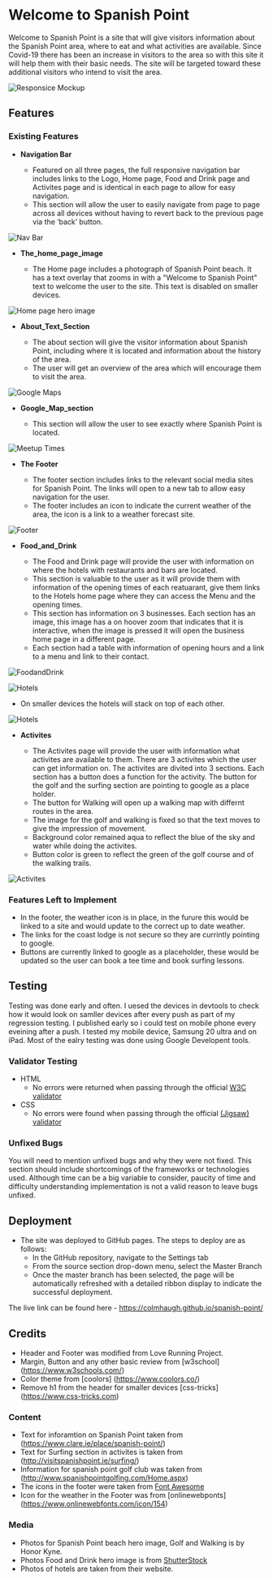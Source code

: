 # Welcome to Spanish Point

Welcome to Spanish Point is a site that will give visitors information about the Spanish Point area, where to eat and what activities are available.  Since Covid-19 there has been an increase in visitors to the area so with this site it will help them with their basic needs. The site will be targeted toward these additional visitors who intend to visit the area.  

![Responsice Mockup](https://github.com/colmhaugh/spanish-point/blob/master/assets/images/AmIResponsive.JPG)

## Features 

### Existing Features

- __Navigation Bar__

  - Featured on all three pages, the full responsive navigation bar includes links to the Logo, Home page, Food and Drink page and  Activites page and is identical in each page to allow for easy navigation.
  - This section will allow the user to easily navigate from page to page across all devices without having to revert back to the previous page via the ‘back’ button. 

![Nav Bar](https://github.com/colmhaugh/spanish-point/blob/master/assets/images/navbar.JPG)

- __The_home_page_image__

  - The Home page includes a photograph of Spanish Point beach.  It has a text overlay that zooms in with a "Welcome to Spanish Point" text to welcome the user to the site. This text is disabled on smaller devices.

![Home page hero image](https://github.com/colmhaugh/spanish-point/blob/master/assets/images/homepageimage.JPG)

- __About_Text_Section__

  - The about section will give the visitor information about Spanish Point, including where it is located and information about the history of the area. 
  - The user will get an overview of the area which will encourage them to visit the area.

![Google Maps](https://github.com/colmhaugh/spanish-point/blob/master/assets/images/about-text.JPG)

- __Google_Map_section__

  - This section will allow the user to see exactly where Spanish Point is located. 

![Meetup Times](https://github.com/colmhaugh/spanish-point/blob/master/assets/images/google-maps.JPG)

- __The Footer__ 

  - The footer section includes links to the relevant social media sites for Spanish Point. The links will open to a new tab to allow easy navigation for the user. 
  - The footer includes an icon to indicate the current weather of the area, the icon is a link to a weather forecast site.

![Footer](https://github.com/colmhaugh/spanish-point/blob/master/assets/images/footer.JPG)

- __Food_and_Drink__

  - The Food and Drink page will provide the user with information on where the hotels with restaurants and bars are located. 
  - This section is valuable to the user as it will provide them with information of the opening times of each reatuarant, give them links to the Hotels home page where they can access the Menu and the opening times. 
  - This section has information on 3 businesses.  Each section has an image, this image has a on hoover zoom that indicates that it is interactive, when the image is pressed it will open the business home page in a different page.
  - Each section had a table with information of opening hours and a link to a menu and link to their contact.
  

![FoodandDrink](https://github.com/colmhaugh/spanish-point/blob/master/assets/images/food-and-drink-image.JPG)

![Hotels](https://github.com/colmhaugh/spanish-point/blob/master/assets/images/hotels.JPG)

- On smaller devices the hotels will stack on top of each other.

![Hotels](https://github.com/colmhaugh/spanish-point/blob/master/assets/images/hotelsmall.JPG)

- __Activites__

  - The Activites page will provide the user with information what activites are available to them.  There are 3 activites which the user can get information on.  The activites are divited into 3 sections.  Each section has a button does a function for the activity. The button for the golf and the surfing section are pointing to google as a place holder.   
  - The button for Walking will open up a walking map with differnt routes in the area.
  - The image for the golf and walking is fixed so that the text moves to give the impression of movement.
  - Background color remained aqua to reflect the blue of the sky and water while doing the activites.
  - Button color is green to reflect the green of the golf course and of the walking trails.

![Activites](https://github.com/colmhaugh/spanish-point/blob/master/assets/images/activites.JPG)



### Features Left to Implement

- In the footer, the weather icon is in place, in the furure this would be linked to a site and would update to the correct up to date weather.
- The links for the coast lodge is not secure so they are currintly pointing to google.
- Buttons are currently linked to google as a placeholder, these would be updated so the user can book a tee time and book surfing lessons.

## Testing 

Testing was done early and often.  I uesed the devices in devtools to check how it would look on samller devices after every push as part of my regression testing.
I published early so i could test on mobile phone every eveining after a push.
I tested my mobile device, Samsung 20 ultra and on iPad.
Most of the ealry testing was done using Google Developent tools.


### Validator Testing 

- HTML
  - No errors were returned when passing through the official [W3C validator](https://validator.w3.org/nu/?doc=https%3A%2F%2Fcode-institute-org.github.io%2Flove-running-2.0%2Findex.html)
- CSS
  - No errors were found when passing through the official [(Jigsaw) validator](https://jigsaw.w3.org/css-validator/validator)

### Unfixed Bugs

You will need to mention unfixed bugs and why they were not fixed. This section should include shortcomings of the frameworks or technologies used. Although time can be a big variable to consider, paucity of time and difficulty understanding implementation is not a valid reason to leave bugs unfixed. 

## Deployment


- The site was deployed to GitHub pages. The steps to deploy are as follows: 
  - In the GitHub repository, navigate to the Settings tab 
  - From the source section drop-down menu, select the Master Branch
  - Once the master branch has been selected, the page will be automatically refreshed with a detailed ribbon display to indicate the successful deployment. 

The live link can be found here - https://colmhaugh.github.io/spanish-point/


## Credits 
 
- Header and Footer was modified from Love Running Project.
- Margin, Button and any other basic review from [w3school] (https://www.w3schools.com/)
- Color theme from [coolors] (https://www.coolors.co/)
- Remove h1 from the header for smaller devices [css-tricks] (https://www.css-tricks.com)

### Content 

- Text for inforamtion on Spanish Point taken from (https://www.clare.ie/place/spanish-point/)
- Text for Surfing section in activites is taken from (http://visitspanishpoint.ie/surfing/)
- Information for spanish point golf club was taken from (http://www.spanishpointgolfing.com/Home.aspx)
- The icons in the footer were taken from [Font Awesome](https://fontawesome.com/)
- Icon for the weather in the Footer was from [onlinewebponts] (https://www.onlinewebfonts.com/icon/154)


### Media

- Photos for Spanish Point beach hero image, Golf and Walking is by Honor Kyne.
- Photos Food and Drink hero image is from [ShutterStock](https://www.shutterstock.com/)
- Photos of hotels are taken from their website.

